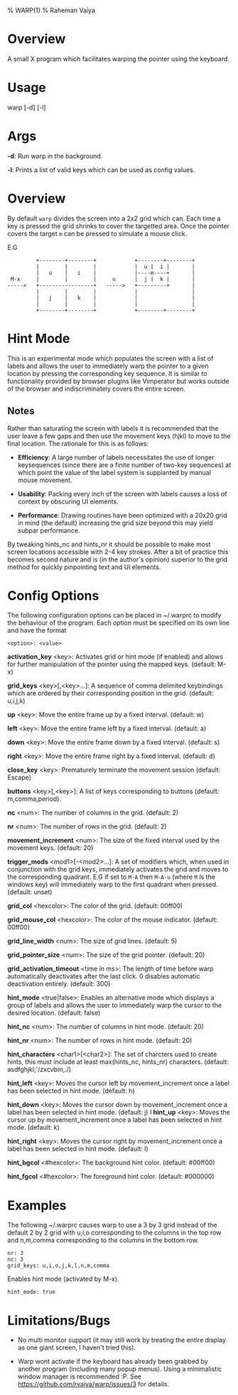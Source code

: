 % WARP(1)
% Raheman Vaiya

# Overview

A small X program which facilitates warping the pointer using the keyboard.

# Usage

warp [-d] [-l]

# Args

 **-d**: Run warp in the background.

 **-l**: Prints a list of valid keys which can be used as config values.

# Overview

By default `warp` divides the screen into a 2x2 grid which can. Each time a key is pressed the grid shrinks to cover the targetted area. Once the pointer 
covers the target `m` can be pressed to simulate a mouse click.


E.G

```
         +--------+--------+            +--------+--------+
         |        |        |            |  u |  i |       |
         |   u    |   i    |            |----m----+       |
 M-x     |        |        |     u      |  j |  k |       |
----->   +-----------------+   ----->   +---------+       |
         |        |        |            |                 |
         |   j    |   k    |            |                 |
         |        |        |            |                 |
         +--------+--------+            +--------+--------+
```


# Hint Mode

This is an experimental mode which populates the screen with a list of labels and
allows the user to immediately warp the pointer to a given location by pressing
the corresponding key sequence. It is similar to functionality provided by
browser plugins like Vimperator but works outside of the browser and
indiscriminately covers the entire screen. 

## Notes

Rather than saturating the screen with labels it is recommended that the user leave
a few gaps and then use the movement keys (hjkl) to move to the
final location. The rationale for this is as follows: 

- **Efficiency**: A large number of labels necessitates the use of longer keysequences (since there are a finite number of two-key sequences) at which point the value of the label system is supplanted by manual mouse movement.

- **Usability**: Packing every inch of the screen with labels causes a loss of context by obscuring UI elements.

- **Performance**: Drawing routines have been optimized with a
  20x20 grid in mind (the default) increasing the grid size beyond
  this may yield subpar performance.

By tweaking hints_nc and hints_nr it should be possible to make most screen
locations accessible with 2-4 key strokes. After a bit of practice this becomes
second nature and is (in the author's opinion) superior to the grid method for
quickly pinpointing text and UI elements.

# Config Options

The following configuration options can be placed in ~/.warprc to modify the behaviour of the program. Each option must be specified
on its own line and have the format 

```
<option>: <value>
```

 **activation_key** \<key\>: Activates grid or hint mode (if enabled) and allows for further manipulation of the pointer using the mapped keys. (default: M-x)

 **grid_keys** \<key\>[,\<key\>...]: A sequence of comma delimited keybindings which are ordered by their corresponding position in the grid. (default: u,i,j,k)

 **up**  \<key\>: Move the entire frame up by a fixed interval. (default: w)

 **left**  \<key\>: Move the entire frame left by a fixed interval. (default: a)

 **down**  \<key\>: Move the entire frame down by a fixed interval. (default: s)

 **right**  \<key\>: Move the entire frame right by a fixed interval. (default: d)

 **close_key**  \<key\>: Prematurely terminate the movement session (default: Escape)

 **buttons**  \<key\>[,\<key\>]: A list of keys corresponding to buttons (default: m,comma,period).

 **nc** \<num\>: The number of columns in the grid. (default: 2)

 **nr** \<num\>: The number of rows in the grid. (default: 2)

 **movement_increment** \<num\>: The size of the fixed interval used by the movement keys. (default: 20)

 **trigger_mods** \<mod1\>[-\<mod2\>...]: A set of modifiers which, when used in conjunction with the grid keys, immediately activates the grid and moves to the corresponding quadrant. E.G if set to `M-A` then `M-A-u` (where `M` is the windows key) will immediately warp to the first quadrant when pressed. (default: unset)

 **grid_col** \<hexcolor\>: The color of the grid. (default: 00ff00)

 **grid_mouse_col** \<hexcolor\>: The color of the mouse indicator. (default: 00ff00)

 **grid_line_width** \<num\>: The size of grid lines. (default: 5)

 **grid_pointer_size** \<num\>: The size of the grid pointer. (default: 20)

 **grid_activation_timeout** \<time in ms\>: The length of time before warp automatically deactivates after the last click. 0 disables automatic deactivation entirely. (default: 300)

 **hint_mode** \<true|false\>: Enables an alternative mode which displays a group of labels and allows the user to immediately warp the cursor to the desired location. (default: false)

 **hint_nc** \<num\>: The number of columns in hint mode. (default: 20)

 **hint_nr** \<num\>: The number of rows in hint mode. (default: 20)

 **hint_characters** \<char1\>[\<char2\>]: The set of charcters used to create hints, this must include at least max(hints_nc, hints_nr) characters. (default: asdfghjkl;'/zxcvbm,./)

 **hint_left** \<key\>: Moves the cursor left by movement_increment once a label has been selected in hint mode. (default: h)

 **hint_down** \<key\>: Moves the cursor down by movement_increment once a label has been selected in hint mode. (default: j)
 l
 **hint_up** \<key\>: Moves the cursor up by movement_increment once a label has been selected in hint mode. (default: k)

 **hint_right** \<key\>: Moves the cursor right by movement_increment once a label has been selected in hint mode. (default: l)

 **hint_bgcol** \<#hexcolor\>: The background hint color. (default: #00ff00)

 **hint_fgcol** \<#hexcolor\>: The foreground hint color. (default: #000000)

# Examples

The following ~/.warprc causes warp to use a 3 by 3 grid instead of the default 2 by 2 grid with u,i,o corresponding to the columns in the top row and n,m,comma corresponding to the columns in the bottom row.

```
nr: 3
nc: 3
grid_keys: u,i,o,j,k,l,n,m,comma
```

Enables hint mode (activated by M-x).

```
hint_mode: true
```

# Limitations/Bugs

- No multi monitor support (it may still work by treating the entire display as one giant screen, I haven't tried this).

- Warp wont activate if the keyboard has already been grabbed by another program (including many popup menus). Using a minimalistic window manager is recommended :P.
See https://github.com/rvaiya/warp/issues/3 for details.

